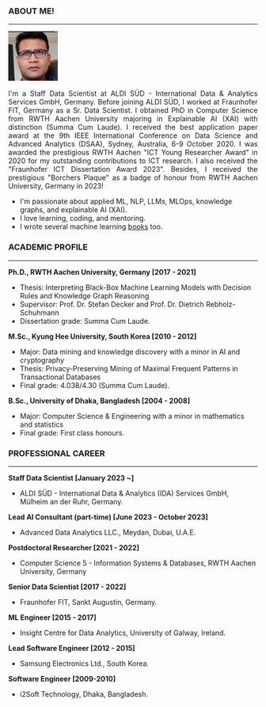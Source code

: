 ### ABOUT ME!
___
<img class="profile-picture" src="img/1664312512000.jpg" width="100">

<p style='text-align: justify;'> I'm a Staff Data Scientist at ALDI SÜD - International Data & Analytics Services GmbH, Germany. Before joining ALDI SÜD, I worked at Fraunhofer FIT, Germany as a Sr. Data Scientist. I obtained PhD in Computer Science from RWTH Aachen University majoring in Explainable AI (XAI) with distinction (Summa Cum Laude). I received the best application paper award at the 9th IEEE International Conference on Data Science and Advanced Analytics (DSAA), Sydney, Australia, 6-9 October 2020. I was awarded the prestigious RWTH Aachen "ICT Young Researcher Award" in 2020 for my outstanding contributions to ICT research. I also received the "Fraunhofer ICT Dissertation Award 2023". Besides, I received the prestigious "Borchers Plaque" as a badge of honour from RWTH Aachen University, Germany in 2023! </p>

- I'm passionate about applied ML, NLP, LLMs, MLOps, knowledge graphs, and explainable AI (XAI). 
- I love learning, coding, and mentoring. 
- I wrote several machine learning [books](https://www.amazon.com/s?k=Md.+Rezaul+Karim&ref=nb_sb_noss) too.

### ACADEMIC PROFILE
___

**Ph.D., RWTH Aachen University, Germany [2017 - 2021]**
- Thesis: Interpreting Black-Box Machine Learning Models with Decision Rules and Knowledge Graph Reasoning 
- Supervisor: Prof. Dr. Stefan Decker and Prof. Dr. Dietrich Rebholz-Schuhmann
- Dissertation grade: Summa Cum Laude.

**M.Sc., Kyung Hee University, South Korea [2010 - 2012]**
- Major: Data mining and knowledge discovery with a minor in AI and cryptography
- Thesis: Privacy-Preserving Mining of Maximal Frequent Patterns in Transactional Databases
- Final grade: 4.038/4.30 (Summa Cum Laude).

**B.Sc., University of Dhaka, Bangladesh [2004 - 2008]**
- Major: Computer Science & Engineering with a minor in mathematics and statistics
- Final grade: First class honours.

### PROFESSIONAL CAREER
___

**Staff Data Scientist [January 2023 ~]**
- ALDI SÜD - International Data & Analytics (IDA) Services GmbH, Mülheim an der Ruhr, Germany.
  
**Lead AI Consultant (part-time) [June 2023 - October 2023]**
- Advanced Data Analytics LLC., Meydan, Dubai, U.A.E.
  
**Postdoctoral Researcher [2021 - 2022]**
- Computer Science 5 - Information Systems & Databases, RWTH Aachen University, Germany  

**Senior Data Scientist [2017 - 2022]**
- Fraunhofer FIT, Sankt Augustin, Germany. 

**ML Engineer [2015 - 2017]**
- Insight Centre for Data Analytics, University of Galway, Ireland. 

**Lead Software Engineer [2012 - 2015]**
-  Samsung Electronics Ltd., South Korea.

**Software Engineer [2009-2010]**
- i2Soft Technology, Dhaka, Bangladesh.
